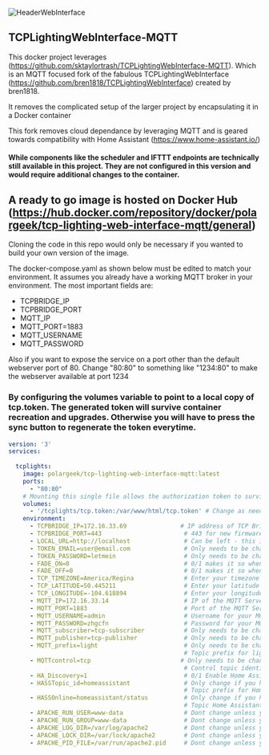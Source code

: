 ![HeaderWebInterface](https://user-images.githubusercontent.com/23568795/64644718-85070980-d3d0-11e9-83a8-034f91ee0f4f.png)
## TCPLightingWebInterface-MQTT
This docker project leverages (https://github.com/sktaylortrash/TCPLightingWebInterface-MQTT). Which is an MQTT focused fork of the fabulous TCPLightingWebInterface (https://github.com/bren1818/TCPLightingWebInterface) created by bren1818.

It removes the complicated setup of the larger project by encapsulating it in a Docker container

This fork removes cloud dependance by leveraging MQTT and is geared towards compatibility with Home Assistant (https://www.home-assistant.io/)  

#### While components like the scheduler and IFTTT endpoints are technically still available in this project. They are not configured in this version and would require additional changes to the container.

## A ready to go image is hosted on Docker Hub (https://hub.docker.com/repository/docker/polargeek/tcp-lighting-web-interface-mqtt/general)
Cloning the code in this repo would only be necessary if you wanted to build your own version of the image. 

The docker-compose.yaml as shown below must be edited to match your environment. It assumes you already have a working MQTT broker in your environment.
The most important fields are:
* TCPBRIDGE_IP
* TCPBRIDGE_PORT
* MQTT_IP
* MQTT_PORT=1883
* MQTT_USERNAME
* MQTT_PASSWORD

Also if you want to expose the service on a port other than the default webserver port of 80. Change "80:80" to something like "1234:80" to make the webserver available at port 1234

### By configuring the volumes variable to point to a local copy of tcp.token. The generated token will survive container recreation and upgrades. Otherwise you will have to press the sync button to regenerate the token everytime.

```yaml
version: '3'
services:
            
  tcplights:
    image: polargeek/tcp-lighting-web-interface-mqtt:latest
    ports:
      - "80:80"
    # Mounting this single file allows the authorization token to survive container re-creation 
    volumes:
      - '/tcplights/tcp.token:/var/www/html/tcp.token' # Change as needed to point to your local volume store
    environment:
      - TCPBRIDGE_IP=172.16.33.69               # IP address of TCP Bridge/Gateway
      - TCPBRIDGE_PORT=443                       # 443 for new firmware, 80 for legacy - If you don't know, leave it at 443
      - LOCAL_URL=http://localhost               # Can be left - this is used in runSchedule to call the API
      - TOKEN_EMAIL=user@email.com               # Only needs to be changed if you are running multiple bridge instances
      - TOKEN_PASSWORD=letmein                   # Only needs to be changed if you are running multiple bridge instances
      - FADE_ON=0                                # 0/1 makes it so when lights are turned off they fade to 0 (Like Philips Bulbs)
      - FADE_OFF=0                               # 0/1 makes it so when lights are turned on they fade to their assigned value from 0 (Like Philips Bulbs)
      - TCP_TIMEZONE=America/Regina              # Enter your timezone code to use scheduling in the web app
      - TCP_LATITUDE=50.445211                   # Enter your latitude to use the Sunup/Sundown feature
      - TCP_LONGITUDE=-104.618894                # Enter your longitude to use the Sunup/Sundown feature
      - MQTT_IP=172.16.33.14                     # IP of the MQTT Server, you can use 
      - MQTT_PORT=1883                           # Port of the MQTT Server (1883 is standard)
      - MQTT_USERNAME=admin                      # Username for your MQTT server
      - MQTT_PASSWORD=zhgcfn                     # Password for your MQTT server
      - MQTT_subscriber=tcp-subscriber           # Only needs to be changed if you are running multiple bridge instances
      - MQTT_publisher=tcp-publisher             # Only needs to be changed if you are running multiple bridge instances
      - MQTT_prefix=light                        # Only needs to be changed if you are running multiple bridge instances
                                                 # Topic prefix for lights - ie light/<room-name>/<light-name>/<UniqueBulbID>
      - MQTTcontrol=tcp                         # Only needs to be changed if you are running multiple bridge instances
                                                 # Control topic identifier for host and script control ie control/<MQTT_control>
      - HA_Discovery=1                           # 0/1 Enable Home Assistant Discovery Topics
      - HASSTopic_id=homeassistant               # Only change if you have modified Home Assistants default MQTT settings
                                                 # Topic prefix for Home Assistant Discovery Topics - this must match with HASS
      - HASSOnline=homeassistant/status          # Only change if you have modified Home Assistants default MQTT settings
                                                 # Topic Home Assistant publishes to, to announce its online
      - APACHE_RUN_USER=www-data                 # Dont change unless youve modified defaults
      - APACHE_RUN_GROUP=www-data                # Dont change unless youve modified defaults
      - APACHE_LOG_DIR=/var/log/apache2          # Dont change unless youve modified defaults
      - APACHE_LOCK_DIR=/var/lock/apache2        # Dont change unless youve modified defaults
      - APACHE_PID_FILE=/var/run/apache2.pid     # Dont change unless youve modified defaults
```





